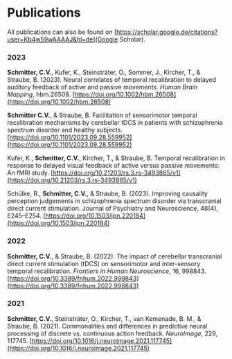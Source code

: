 # Publications

All publications can also be found on [https://scholar.google.de/citations?user=Kb4w59wAAAAJ&hl=de](Google Scholar).

### 2023

**Schmitter, C.V.**, Kufer, K., Steinsträter, O., Sommer, J., Kircher, T., & Straube, B. (2023). Neural correlates of temporal   recalibration to delayed auditory feedback of active and passive movements. *Human Brain Mapping*, hbm.26508. [https://doi.org/10.1002/hbm.26508](https://doi.org/10.1002/hbm.26508)

**Schmitter C.V.**, & Straube, B. Facilitation of sensorimotor temporal recalibration mechanisms by cerebellar tDCS in patients with schizophrenia spectrum disorder and healthy subjects. [https://doi.org/10.1101/2023.09.28.559952](https://doi.org/10.1101/2023.09.28.559952)

Kufer, K., **Schmitter, C.V.**, Kircher, T., & Straube, B. Temporal recalibration in response to delayed visual feedback of active versus passive movements: An fMRI study. [https://doi.org/10.21203/rs.3.rs-3493865/v1](https://doi.org/10.21203/rs.3.rs-3493865/v1)

Schülke, R., **Schmitter, C.V.**, & Straube, B. (2023). Improving causality perception judgements in schizophrenia spectrum disorder via transcranial direct current stimulation. Journal of Psychiatry and Neuroscience, 48(4), E245–E254. [https://doi.org/10.1503/jpn.220184](https://doi.org/10.1503/jpn.220184)


### 2022

**Schmitter, C.V.**, & Straube, B. (2022). The impact of cerebellar transcranial direct current stimulation (tDCS) on sensorimotor and inter-sensory temporal recalibration. *Frontiers in Human Neuroscience*, 16, 998843. [https://doi.org/10.3389/fnhum.2022.998843](https://doi.org/10.3389/fnhum.2022.998843)


### 2021

**Schmitter, C.V.**, Steinsträter, O., Kircher, T., van Kemenade, B. M., & Straube, B. (2021). Commonalities and differences in predictive neural processing of discrete vs. continuous action feedback. *NeuroImage*, 229, 117745. [https://doi.org/10.1016/j.neuroimage.2021.117745](https://doi.org/10.1016/j.neuroimage.2021.117745)
